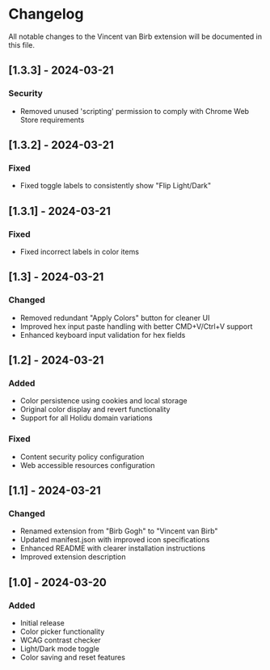 # Changelog

All notable changes to the Vincent van Birb extension will be documented in this file.

## [1.3.3] - 2024-03-21

### Security
- Removed unused 'scripting' permission to comply with Chrome Web Store requirements

## [1.3.2] - 2024-03-21

### Fixed
- Fixed toggle labels to consistently show "Flip Light/Dark"

## [1.3.1] - 2024-03-21

### Fixed
- Fixed incorrect labels in color items

## [1.3] - 2024-03-21

### Changed
- Removed redundant "Apply Colors" button for cleaner UI
- Improved hex input paste handling with better CMD+V/Ctrl+V support
- Enhanced keyboard input validation for hex fields

## [1.2] - 2024-03-21

### Added
- Color persistence using cookies and local storage
- Original color display and revert functionality
- Support for all Holidu domain variations

### Fixed
- Content security policy configuration
- Web accessible resources configuration

## [1.1] - 2024-03-21

### Changed
- Renamed extension from "Birb Gogh" to "Vincent van Birb"
- Updated manifest.json with improved icon specifications
- Enhanced README with clearer installation instructions
- Improved extension description

## [1.0] - 2024-03-20

### Added
- Initial release
- Color picker functionality
- WCAG contrast checker
- Light/Dark mode toggle
- Color saving and reset features 